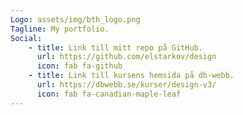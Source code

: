 ```yaml
---
Logo: assets/img/bth_logo.png
Tagline: My portfolio.
Social:
    - title: Link till mitt repo på GitHub.
      url: https://github.com/elstarkov/design
      icon: fab fa-github
    - title: Link till kursens hemsida på db-webb.
      url: https://dbwebb.se/kurser/design-v3/
      icon: fab fa-canadian-maple-leaf
---
```

